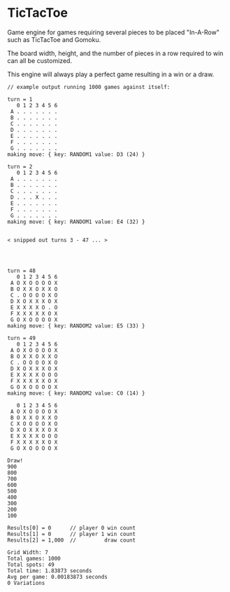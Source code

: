 # TicTacToe
Game engine for games requiring several pieces to be placed "In-A-Row" such as TicTacToe and Gomoku. 

The board width, height, and the number of pieces in a row required to win can all be customized.

This engine will always play a perfect game resulting in a win or a draw.

```
// example output running 1000 games against itself:

turn = 1
   0 1 2 3 4 5 6
 A . . . . . . .
 B . . . . . . .
 C . . . . . . .
 D . . . . . . .
 E . . . . . . .
 F . . . . . . .
 G . . . . . . .
making move: { key: RANDOM1 value: D3 (24) }

turn = 2
   0 1 2 3 4 5 6
 A . . . . . . .
 B . . . . . . .
 C . . . . . . .
 D . . . X . . .
 E . . . . . . .
 F . . . . . . .
 G . . . . . . .
making move: { key: RANDOM1 value: E4 (32) }


< snipped out turns 3 - 47 ... >




turn = 48
   0 1 2 3 4 5 6
 A O X O O O O X
 B O X X O X X O
 C . O O O O X O
 D X O X X X O X
 E X X X X O . O
 F X X X X X O X
 G O X O O O O X
making move: { key: RANDOM2 value: E5 (33) }

turn = 49
   0 1 2 3 4 5 6
 A O X O O O O X
 B O X X O X X O
 C . O O O O X O
 D X O X X X O X
 E X X X X O O O
 F X X X X X O X
 G O X O O O O X
making move: { key: RANDOM2 value: C0 (14) }

   0 1 2 3 4 5 6
 A O X O O O O X
 B O X X O X X O
 C X O O O O X O
 D X O X X X O X
 E X X X X O O O
 F X X X X X O X
 G O X O O O O X

Draw!
900
800
700
600
500
400
300
200
100

Results[0] = 0      // player 0 win count
Results[1] = 0      // player 1 win count
Results[2] = 1,000  //         draw count

Grid Width: 7
Total games: 1000
Total spots: 49
Total time: 1.83873 seconds
Avg per game: 0.00183873 seconds
0 Variations
```
